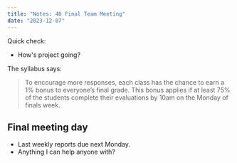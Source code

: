 ```yaml
---
title: "Notes: 40 Final Team Meeting"
date: "2023-12-07"
---
```


Quick check:

 - How's project going?

The syllabus says:

> To encourage more responses, each class has the chance to earn a 1%
> bonus to everyone’s final grade. This bonus applies if at least 75%
> of the students complete their evaluations by 10am on the Monday of
> finals week.

## Final meeting day

 - Last weekly reports due next Monday.
 - Anything I can help anyone with?

